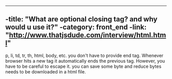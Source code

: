 ----
 -title: "What are optional closing tag? and why would u use it?"
 -category: front_end
 -link: "http://www.thatjsdude.com/interview/html.html"
----
p, li, td, tr, th, html, body, etc. you don't have to provide end tag. Whenever browser hits a new tag it automatically ends the previous tag. However, you have to be careful to escape it. you can save some byte and reduce bytes needs to be downloaded in a html file.
